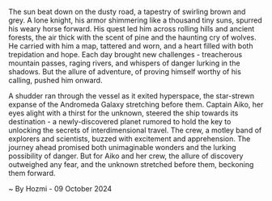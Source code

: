 
The sun beat down on the dusty road, a tapestry of swirling brown and grey.  A lone knight, his armor shimmering like a thousand tiny suns, spurred his weary horse forward.  His quest led him across rolling hills and ancient forests, the air thick with the scent of pine and the haunting cry of wolves.  He carried with him a map, tattered and worn, and a heart filled with both trepidation and hope.  Each day brought new challenges - treacherous mountain passes, raging rivers, and whispers of danger lurking in the shadows.  But the allure of adventure, of proving himself worthy of his calling, pushed him onward.

A shudder ran through the vessel as it exited hyperspace, the star-strewn expanse of the Andromeda Galaxy stretching before them. Captain Aiko, her eyes alight with a thirst for the unknown, steered the ship towards its destination - a newly-discovered planet rumored to hold the key to unlocking the secrets of interdimensional travel.  The crew, a motley band of explorers and scientists, buzzed with excitement and apprehension.  The journey ahead promised both unimaginable wonders and the lurking possibility of danger.  But for Aiko and her crew, the allure of discovery outweighed any fear, and the unknown stretched before them, beckoning them forward. 

~ By Hozmi - 09 October 2024
